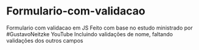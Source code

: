 # Formulario-com-validacao
Formulario com validacao em JS
Feito com base no estudo ministrado por #GustavoNeitzke YouTube
Incluindo validações de nome, faltando validações dos outros campos

